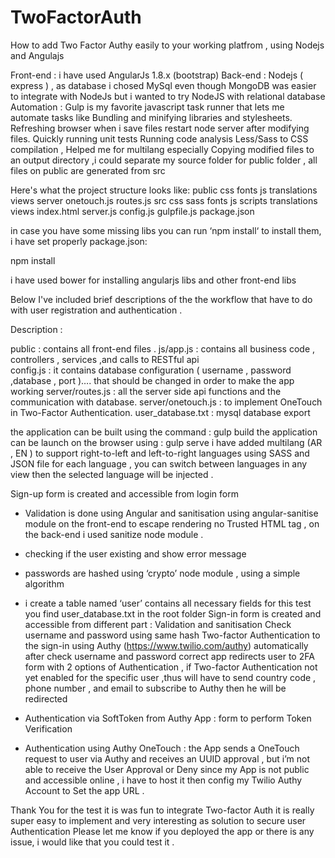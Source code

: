 # TwoFactorAuth
How to add Two Factor Authy easily to your working platfrom , using Nodejs and Angulajs

Front-end : i have used AngularJs 1.8.x (bootstrap) 
Back-end : Nodejs ( express ) , as  database i chosed MySql even though MongoDB was easier to integrate with NodeJs but i wanted to try NodeJS with relational database 
Automation : Gulp is my favorite javascript task runner that lets me automate tasks like 
Bundling and minifying libraries and stylesheets.
Refreshing browser when i save files restart node server after modifying files.
Quickly running unit tests 
Running code analysis
Less/Sass to CSS compilation , Helped me for multilang especially
Copying modified files to an output directory ,i could separate my source folder for public folder , all files on public are  generated from src
 


Here's what the project structure looks like: 
public
   css
   fonts
   js
   translations
   views
server
   onetouch.js
   routes.js
src
   css
   sass
   fonts
   js
   scripts
   translations
   views
index.html
server.js
config.js
gulpfile.js
package.json






in case  you have some missing libs you can run ‘npm install‘ to install them, i have set properly package.json:


npm install 


i have used bower for installing angularjs libs and other front-end libs 


Below I've included brief descriptions of the the workflow that have to do with user registration and authentication .




Description :


public :  contains all front-end files .
js/app.js : contains all business code , controllers , services ,and calls to RESTful api  
config.js : it contains database configuration ( username , password ,database , port )…. that should be changed in order to make the app working 
server/routes.js : all the server side api functions and the communication with database.
server/onetouch.js : to implement OneTouch in Two-Factor Authentication.
user_database.txt : mysql database export 






the application can be built using the command :
gulp build
the application can be launch on the browser using :
gulp serve
i have added multilang  (AR , EN ) to support right-to-left and left-to-right languages using SASS and JSON file for each language , you can switch between languages in any view then the selected language will be injected .


Sign-up form is created and accessible from login form  
- Validation is done using Angular  and sanitisation using angular-sanitise module on the front-end to escape rendering no Trusted HTML tag , on the back-end i used sanitize node module .
- checking if the user existing and show error message
- passwords are hashed using ‘crypto’ node module , using a simple algorithm 
- i create a table named ‘user’  contains all necessary fields for this test you find  user_database.txt  in the root folder 
Sign-in form is created and accessible from different part :
Validation and sanitisation 
Check username and password using same hash 
Two-factor Authentication to the sign-in using Authy (https://www.twilio.com/authy)
 automatically after check username and password correct app redirects user to  2FA form 
with 2 options of Authentication , if Two-factor Authentication not yet enabled for the specific user ,thus will have to send country code , phone number , and email to subscribe to Authy then he will be redirected
- Authentication via SoftToken from Authy App :  form to perform Token Verification  


- Authentication using Authy OneTouch : the App sends a OneTouch request to user via Authy and receives an UUID approval  , but i’m not able to receive the User Approval or Deny since  my App is not public and accessible online , i have to host it then config my Twilio Authy Account to Set the app URL  .


Thank You for the test it is was fun to integrate Two-factor Auth it is really super easy to implement and very interesting as solution to secure user Authentication 
Please let me know if you deployed the app or there is any issue, i would like that you could test it .









